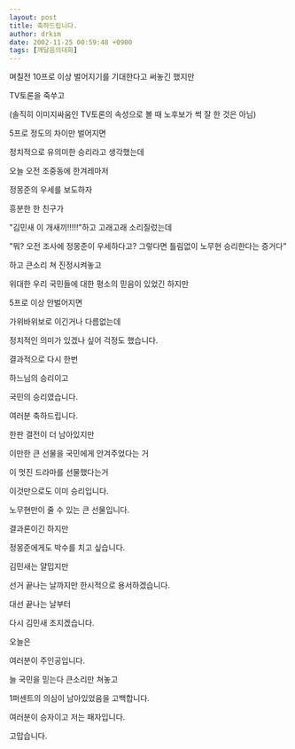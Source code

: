 ```yaml
---
layout: post
title: 축하드립니다.
author: drkim
date: 2002-11-25 00:59:48 +0900
tags: [깨달음의대화]
---
```

며칠전 10프로 이상 벌어지기를 기대한다고 써놓긴 했지만
  
TV토론을 죽쑤고
  

  
(솔직히 이미지싸움인 TV토론의 속성으로 볼 때 노후보가 썩 잘 한 것은 아님)
  

  
5프로 정도의 차이만 벌어지면
  
정치적으로 유의미한 승리라고 생각했는데
  

  
오늘 오전 조중동에 한겨레마저
  
정몽준의 우세를 보도하자
  

  
흥분한 한 친구가
  
"김민새 이 개새끼!!!!!"하고 고래고래 소리질렀는데
  

  
"뭐? 오전 조사에 정몽준이 우세하다고? 그렇다면 틀림없이 노무현 승리한다는 증거다"
  
하고 큰소리 쳐 진정시켜놓고
  

  
위대한 우리 국민들에 대한 평소의 믿음이 있었긴 하지만
  
5프로 이상 안벌어지면
  

  
가위바위보로 이긴거나 다름없는데
  
정치적인 의미가 있겠나 싶어 걱정도 했습니다.
  

  
결과적으로 다시 한번
  
하느님의 승리이고
  

  
국민의 승리였습니다.
  
여러분 축하드립니다.
  

  
한판 결전이 더 남아있지만
  
이만한 큰 선물을 국민에게 안겨주었다는 거
  
이 멋진 드라마를 선물했다는거
  

  
이것만으로도 이미 승리입니다.
  
노무현만이 줄 수 있는 큰 선물입니다.
  

  
결과론이긴 하지만
  
정몽준에게도 박수를 치고 싶습니다.
  

  
김민새는 얄밉지만
  
선거 끝나는 날까지만 한시적으로 용서하겠습니다.
  

  
대선 끝나는 날부터
  
다시 김민새 조지겠습니다.
  

  
오늘은
  
여러분이 주인공입니다.
  

  
늘 국민을 믿는다 큰소리만 쳐놓고
  
1퍼센트의 의심이 남아있었음을 고백합니다.
  

  
여러분이 승자이고 저는 패자입니다.
  
고맙습니다.